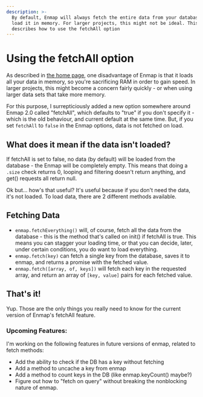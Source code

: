 ```yaml
---
description: >-
  By default, Enmap will always fetch the entire data from your database and
  load it in memory. For larger projects, this might not be ideal. This page
  describes how to use the fetchAll option
---
```


# Using the fetchAll option

As described in [the home page](../#advantage-disadvantage), one disadvantage of Enmap is that it loads all your data in memory, so you're sacrificing RAM in order to gain speed. In larger projects, this might become a concern fairly quickly - or when using larger data sets that take more memory.

For this purpose, I surrepticiously added a new option somewhere around Enmap 2.0 called "fetchAll", which defaults to "true" if you don't specify it - which is the old behaviour, and current default at the same time. But, if you set `fetchAll` to `false` in the Enmap options, data is not fetched on load. 

## What does it mean if the data isn't loaded? 

If fetchAll is set to false, no data \(by default\) will be loaded from the database - the Enmap will be completely empty. This means that doing a `.size` check returns 0, looping and filtering doesn't return anything, and get\(\) requests all return null. 

Ok but... how's that useful? It's useful because if you don't need the data, it's not loaded. To load data, there are 2 different methods available. 

## Fetching Data

* `enmap.fetchEverything()` will, of course, fetch all the data from the database - this is the method that's called on init\(\) if fetchAll is true. This means you can stagger your loading time, or that you can decide, later, under certain conditions, you do want to load everything.
* `enmap.fetch(key)` can fetch a single key from the database, saves it to enmap, and returns a promise with the fetched value. 
* `enmap.fetch([array, of, keys])` will fetch each key in the requested array, and return an array of `[key, value]` pairs for each fetched value. 

## That's it!

Yup. Those are the only things you really need to know for the current version of Enmap's fetchAll feature.

### Upcoming Features: 

I'm working on the following features in future versions of enmap, related to fetch methods: 

* Add the ability to check if the DB has a key without fetching
* Add a method to uncache a key from enmap
* Add a method to count keys in the DB \(like enmap.keyCount\(\) maybe?\)
* Figure out how to "fetch on query" without breaking the nonblocking nature of enmap.

